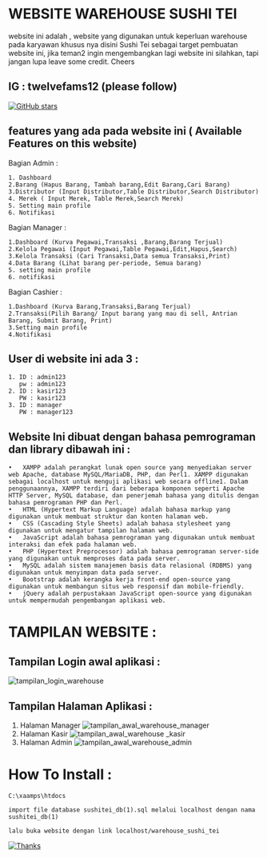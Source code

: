  # WEBSITE WAREHOUSE SUSHI TEI 
 
 website ini adalah , website yang digunakan untuk keperluan warehouse pada karyawan khusus nya disini Sushi Tei sebagai target pembuatan website ini, jika teman2 ingin mengembangkan lagi website ini
 silahkan, tapi jangan lupa leave some credit. Cheers
 
 ## IG : twelvefams12 (please follow)
 
 [![GitHub stars](https://img.shields.io/github/stars/Naereen/StrapDown.js.svg?style=social&label=Star&maxAge=2592000)](https://GitHub.com/Naereen/StrapDown.js/stargazers/)

 ## features yang ada pada website ini ( Available Features on this website)

 Bagian Admin :
```
1. Dashboard 
2.Barang (Hapus Barang, Tambah barang,Edit Barang,Cari Barang)
3.Distributor (Input Distributor,Table Distributor,Search Distributor)
4. Merek ( Input Merek, Table Merek,Search Merek)
5. Setting main profile
6. Notifikasi
```
Bagian Manager :
```
1.Dashboard (Kurva Pegawai,Transaksi ,Barang,Barang Terjual)
2.Kelola Pegawai (Input Pegawai,Table Pegawai,Edit,Hapus,Search)
3.Kelola Transaksi (Cari Transaksi,Data semua Transaksi,Print)
4.Data Barang (Lihat barang per-periode, Semua barang)
5. setting main profile
6. notifikasi
```
Bagian Cashier :
```
1.Dashboard (Kurva Barang,Transaksi,Barang Terjual)
2.Transaksi(Pilih Barang/ Input barang yang mau di sell, Antrian Barang, Submit Barang, Print)
3.Setting main profile
4.Notifikasi

```
## User di website ini ada 3 :
```
1. ID : admin123 
   pw : admin123
2. ID : kasir123
   PW : kasir123
3. ID : manager
   PW : manager123
```
## Website Ini dibuat dengan bahasa pemrograman dan library dibawah ini :
```
•	XAMPP adalah perangkat lunak open source yang menyediakan server web Apache, database MySQL/MariaDB, PHP, dan Perl1. XAMPP digunakan sebagai localhost untuk menguji aplikasi web secara offline1. Dalam penggunaannya, XAMPP terdiri dari beberapa komponen seperti Apache HTTP Server, MySQL database, dan penerjemah bahasa yang ditulis dengan bahasa pemrograman PHP dan Perl.
•	HTML (Hypertext Markup Language) adalah bahasa markup yang digunakan untuk membuat struktur dan konten halaman web.
•	CSS (Cascading Style Sheets) adalah bahasa stylesheet yang digunakan untuk mengatur tampilan halaman web.
•	JavaScript adalah bahasa pemrograman yang digunakan untuk membuat interaksi dan efek pada halaman web.
•	PHP (Hypertext Preprocessor) adalah bahasa pemrograman server-side yang digunakan untuk memproses data pada server.
•	MySQL adalah sistem manajemen basis data relasional (RDBMS) yang digunakan untuk menyimpan data pada server.
•	Bootstrap adalah kerangka kerja front-end open-source yang digunakan untuk membangun situs web responsif dan mobile-friendly.
•	jQuery adalah perpustakaan JavaScript open-source yang digunakan untuk mempermudah pengembangan aplikasi web.

```
# TAMPILAN WEBSITE :

## Tampilan Login awal aplikasi :
![tampilan_login_warehouse](https://github.com/CaelumNew/Website_warehouse_food/assets/129501480/dec4ecde-11ef-4e0e-a283-3f54d32d2976)

## Tampilan Halaman Aplikasi :
1. Halaman Manager
![tampilan_awal_warehouse_manager](https://github.com/CaelumNew/Website_warehouse_food/assets/129501480/389572ea-5187-46e7-9040-92f63bfb500e)
2. Halaman Kasir
![tampilan_awal_warehouse _kasir](https://github.com/CaelumNew/Website_warehouse_food/assets/129501480/48004d45-4c40-4000-937c-0fb06fbe578b)
3. Halaman Admin
![tampilan_awal_warehouse_admin](https://github.com/CaelumNew/Website_warehouse_food/assets/129501480/54d3feef-ea54-441a-b61e-5b2d4f7628dd)

# How To Install :
```
C:\xaamps\htdocs
```
```
import file database sushitei_db(1).sql melalui localhost dengan nama sushitei_db(1)
```
```
lalu buka website dengan link localhost/warehouse_sushi_tei
```

[![Thanks](https://img.shields.io/badge/say-thanks-ff69b4.svg)](https://saythanks.io/to/kennethreitz)
